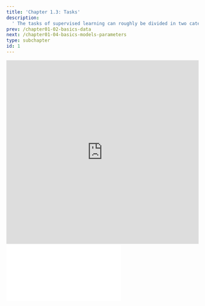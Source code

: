 ```yaml
---
title: 'Chapter 1.3: Tasks'
description:
  ' The tasks of supervised learning can roughly be divided in two categories: regression (for continuous outcome) and classification (for categorical outcome). We will present some examples.'
prev: /chapter01-02-basics-data
next: /chapter01-04-basics-models-parameters
type: subchapter
id: 1
---
```



<exercise id="1" title="Video Lecture">
<iframe width="100%" height="480" src="https://www.youtube.com/embed/HorJronmIk4" frameborder="0" allow="accelerometer; autoplay; encrypted-media; gyroscope; picture-in-picture" allowfullscreen></iframe>
</exercise>


<exercise id="2" title="Slides">
<object data="pdfs/1/slides-basics-task.pdf
" type="application/pdf" style="width:100%;height:480px">
    <embed src="pdfs/1/slides-basics-task.pdf
" type="application/pdf" />
</object>
</exercise>

